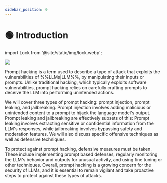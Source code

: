 ```yaml
---
sidebar_position: 0
---
```




# 🟢 Introduction

import Lock from '@site/static/img/lock.webp';

<div style={{textAlign: 'center'}}>
  <img src={Lock} style={{width:"30%"}}/>

</div>

Prompt hacking is a term used to describe a type of attack that exploits the vulnerabilities of %%LLMs|LLM%%, by manipulating their inputs or prompts. Unlike traditional hacking, which typically exploits software vulnerabilities, prompt hacking relies on carefully crafting prompts to deceive the LLM into performing unintended actions.

We will cover three types of prompt hacking: prompt injection, prompt leaking, and jailbreaking. Prompt injection involves adding malicious or unintended content to a prompt to hijack the language model's output. Prompt leaking and jailbreaking are effectively subsets of this: Prompt leaking involves extracting sensitive or confidential information from the LLM's responses, while jailbreaking involves bypassing safety and moderation features. We will also discuss specific offensive techniques as well as defensive techniques.

To protect against prompt hacking, defensive measures must be taken. These include implementing prompt based defenses, regularly monitoring the LLM's behavior and outputs for unusual activity, and using fine tuning or other techniques. Overall, prompt hacking is a growing concern for the security of LLMs, and it is essential to remain vigilant and take proactive steps to protect against these types of attacks.